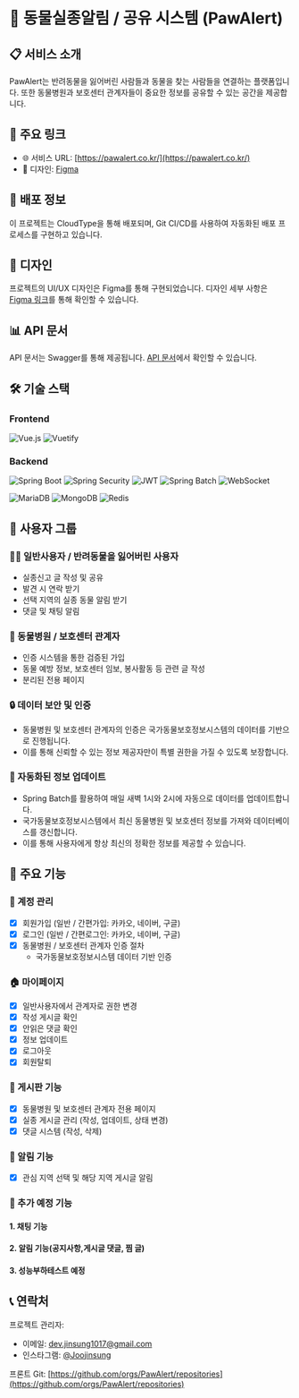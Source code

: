# 🐾 동물실종알림 / 공유 시스템 (PawAlert)

## 📋 서비스 소개

PawAlert는 반려동물을 잃어버린 사람들과 동물을 찾는 사람들을 연결하는 플랫폼입니다. 또한 동물병원과 보호센터 관계자들이 중요한 정보를 공유할 수 있는 공간을 제공합니다.

## 🔗 주요 링크

- 🌐 서비스 URL: [https://pawalert.co.kr/](https://pawalert.co.kr/)
- 🎨 디자인: [Figma](https://www.figma.com/design/2Lqkxfy3c59ksHUiQCK6nj/PawAlert?node-id=0-1&t=uxyIHrYkqWhgKvSg-1)


## 🚀 배포 정보

이 프로젝트는 CloudType을 통해 배포되며, Git CI/CD를 사용하여 자동화된 배포 프로세스를 구현하고 있습니다.
## 🎨 디자인

프로젝트의 UI/UX 디자인은 Figma를 통해 구현되었습니다. 디자인 세부 사항은 [Figma 링크](https://www.figma.com/design/2Lqkxfy3c59ksHUiQCK6nj/PawAlert?node-id=0-1&t=uxyIHrYkqWhgKvSg-1)를 통해 확인할 수 있습니다.

## 📊 API 문서

API 문서는 Swagger를 통해 제공됩니다. [API 문서](https://port-0-pawalertbackendteamgroup-m06zwfj8628a2164.sel4.cloudtype.app/swagger-ui/index.html)에서 확인할 수 있습니다.



## 🛠 기술 스택

### Frontend
![Vue.js](https://img.shields.io/badge/Vue.js-4FC08D?style=for-the-badge&logo=vue.js&logoColor=white) ![Vuetify](https://img.shields.io/badge/Vuetify-1867C0?style=for-the-badge&logo=vuetify&logoColor=white)

### Backend
![Spring Boot](https://img.shields.io/badge/Spring_Boot-6DB33F?style=for-the-badge&logo=spring-boot&logoColor=white) ![Spring Security](https://img.shields.io/badge/Spring_Security-6DB33F?style=for-the-badge&logo=spring-security&logoColor=white) ![JWT](https://img.shields.io/badge/JWT-000000?style=for-the-badge&logo=json-web-tokens&logoColor=white) ![Spring Batch](https://img.shields.io/badge/Spring_Batch-6DB33F?style=for-the-badge&logo=spring&logoColor=white) ![WebSocket](https://img.shields.io/badge/WebSocket-010101?style=for-the-badge&logo=socket.io&logoColor=white)

![MariaDB](https://img.shields.io/badge/MariaDB-003545?style=for-the-badge&logo=mariadb&logoColor=white) ![MongoDB](https://img.shields.io/badge/MongoDB-47A248?style=for-the-badge&logo=mongodb&logoColor=white) ![Redis](https://img.shields.io/badge/Redis-DC382D?style=for-the-badge&logo=redis&logoColor=white)

## 👥 사용자 그룹

### 🙋‍♂️ 일반사용자 / 반려동물을 잃어버린 사용자

- 실종신고 글 작성 및 공유
- 발견 시 연락 받기
- 선택 지역의 실종 동물 알림 받기
- 댓글 및 채팅 알림

### 🏥 동물병원 / 보호센터 관계자

- 인증 시스템을 통한 검증된 가입
- 동물 예방 정보, 보호센터 임보, 봉사활동 등 관련 글 작성
- 분리된 전용 페이지

### 🔒 데이터 보안 및 인증

- 동물병원 및 보호센터 관계자의 인증은 국가동물보호정보시스템의 데이터를 기반으로 진행됩니다.
- 이를 통해 신뢰할 수 있는 정보 제공자만이 특별 권한을 가질 수 있도록 보장합니다.

### 🔄 자동화된 정보 업데이트

- Spring Batch를 활용하여 매일 새벽 1시와 2시에 자동으로 데이터를 업데이트합니다.
- 국가동물보호정보시스템에서 최신 동물병원 및 보호센터 정보를 가져와 데이터베이스를 갱신합니다.
- 이를 통해 사용자에게 항상 최신의 정확한 정보를 제공할 수 있습니다.
## 🚀 주요 기능

### 👤 계정 관리
- [x] 회원가입 (일반 / 간편가입: 카카오, 네이버, 구글)
- [x] 로그인 (일반 / 간편로그인: 카카오, 네이버, 구글)
- [x] 동물병원 / 보호센터 관계자 인증 절차
    - 국가동물보호정보시스템 데이터 기반 인증

### 🏠 마이페이지
- [x] 일반사용자에서 관계자로 권한 변경
- [x] 작성 게시글 확인
- [x] 안읽은 댓글 확인
- [x] 정보 업데이트
- [x] 로그아웃
- [x] 회원탈퇴

### 📢 게시판 기능
- [x] 동물병원 및 보호센터 관계자 전용 페이지
- [x] 실종 게시글 관리 (작성, 업데이트, 상태 변경)
- [x] 댓글 시스템 (작성, 삭제)

### 🔔 알림 기능
- [x] 관심 지역 선택 및 해당 지역 게시글 알림


### 🐾 추가 예정 기능
#### 1. 채팅 기능
#### 2. 알림 기능(공지사항,게시글 댓글, 찜 글)
#### 3. 성능부하테스트 예정


## 📞 연락처

프로젝트 관리자:
- 이메일: [dev.jinsung1017@gmail.com](mailto:dev.jinsung1017@gmail.com)
- 인스타그램: [@Joojinsung](https://www.instagram.com/j_m101707/)

프론트 Git: [https://github.com/orgs/PawAlert/repositories](https://github.com/orgs/PawAlert/repositories)